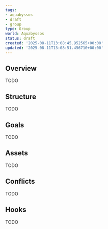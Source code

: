 ```yaml
---
tags:
- aquabyssos
- draft
- group
type: Group
world: Aquabyssos
status: draft
created: '2025-08-11T13:08:45.952565+00:00'
updated: '2025-08-11T13:08:51.456710+00:00'
---
```



## Overview

TODO
## Structure

TODO
## Goals

TODO
## Assets

TODO
## Conflicts

TODO
## Hooks

TODO
